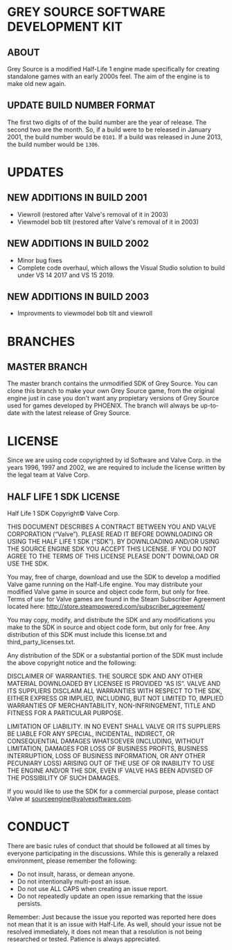 # GREY SOURCE SOFTWARE DEVELOPMENT KIT
## ABOUT
Grey Source is a modified Half-Life 1 engine made specifically for creating standalone games with an early 2000s feel. The aim of the engine is to make old new again.

## UPDATE BUILD NUMBER FORMAT
The first two digits of of the build number are the year of release. The second two are the month. So, if a build were to be released in January 2001, the build number would be ``0101``. If a build was released in June 2013, the build number would be ``1306``.

# UPDATES
## NEW ADDITIONS IN BUILD 2001
- Viewroll (restored after Valve's removal of it in 2003)
- Viewmodel bob tilt (restored after Valve's removal of it in 2003)

## NEW ADDITIONS IN BUILD 2002
- Minor bug fixes
- Complete code overhaul, which allows the Visual Studio solution to build under VS 14 2017 and VS 15 2019.

## NEW ADDITIONS IN BUILD 2003
- Improvments to viewmodel bob tilt and viewroll

# BRANCHES
## MASTER BRANCH
The master branch contains the unmodified SDK of Grey Source. You can clone this branch to make your own Grey Source game, from the original engine just in case you don't want any propietary versions of Grey Source used for games developed by PHOENIX.
The branch will always be up-to-date with the latest release of Grey Source.

# LICENSE
Since we are using code copyrighted by id Software and Valve Corp. in the years 1996, 1997 and 2002, we are required to include the license written by the legal team at Valve Corp.
## HALF LIFE 1 SDK LICENSE
Half Life 1 SDK Copyright© Valve Corp.  

THIS DOCUMENT DESCRIBES A CONTRACT BETWEEN YOU AND VALVE CORPORATION (“Valve”).  PLEASE READ IT BEFORE DOWNLOADING OR USING THE HALF LIFE 1 SDK (“SDK”). BY DOWNLOADING AND/OR USING THE SOURCE ENGINE SDK YOU ACCEPT THIS LICENSE. IF YOU DO NOT AGREE TO THE TERMS OF THIS LICENSE PLEASE DON’T DOWNLOAD OR USE THE SDK.

You may, free of charge, download and use the SDK to develop a modified Valve game running on the Half-Life engine.  You may distribute your modified Valve game in source and object code form, but only for free. Terms of use for Valve games are found in the Steam Subscriber Agreement located here: http://store.steampowered.com/subscriber_agreement/ 

You may copy, modify, and distribute the SDK and any modifications you make to the SDK in source and object code form, but only for free.  Any distribution of this SDK must include this license.txt and third_party_licenses.txt.  
 
Any distribution of the SDK or a substantial portion of the SDK must include the above copyright notice and the following: 

DISCLAIMER OF WARRANTIES.  THE SOURCE SDK AND ANY OTHER MATERIAL DOWNLOADED BY LICENSEE IS PROVIDED “AS IS”.  VALVE AND ITS SUPPLIERS DISCLAIM ALL WARRANTIES WITH RESPECT TO THE SDK, EITHER EXPRESS OR IMPLIED, INCLUDING, BUT NOT LIMITED TO, IMPLIED WARRANTIES OF MERCHANTABILITY, NON-INFRINGEMENT, TITLE AND FITNESS FOR A PARTICULAR PURPOSE.  

LIMITATION OF LIABILITY.  IN NO EVENT SHALL VALVE OR ITS SUPPLIERS BE LIABLE FOR ANY SPECIAL, INCIDENTAL, INDIRECT, OR CONSEQUENTIAL DAMAGES WHATSOEVER (INCLUDING, WITHOUT LIMITATION, DAMAGES FOR LOSS OF BUSINESS PROFITS, BUSINESS INTERRUPTION, LOSS OF BUSINESS INFORMATION, OR ANY OTHER PECUNIARY LOSS) ARISING OUT OF THE USE OF OR INABILITY TO USE THE ENGINE AND/OR THE SDK, EVEN IF VALVE HAS BEEN ADVISED OF THE POSSIBILITY OF SUCH DAMAGES.  
 
 
If you would like to use the SDK for a commercial purpose, please contact Valve at sourceengine@valvesoftware.com.

# CONDUCT
There are basic rules of conduct that should be followed at all times by everyone participating in the discussions.  While this is generally a relaxed environment, please remember the following:

- Do not insult, harass, or demean anyone.
- Do not intentionally multi-post an issue.
- Do not use ALL CAPS when creating an issue report.
- Do not repeatedly update an open issue remarking that the issue persists.

Remember: Just because the issue you reported was reported here does not mean that it is an issue with Half-Life.  As well, should your issue not be resolved immediately, it does not mean that a resolution is not being researched or tested.  Patience is always appreciated.
